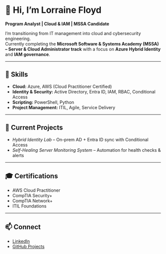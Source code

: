 # 👋 Hi, I’m Lorraine Floyd
**Program Analyst | Cloud & IAM | MSSA Candidate**

I’m transitioning from IT management into cloud and cybersecurity engineering.  
Currently completing the **Microsoft Software & Systems Academy (MSSA) – Server & Cloud Administrator track** with a focus on **Azure Hybrid Identity** and **IAM governance**.

---

## 🔧 Skills
- **Cloud:** Azure, AWS (Cloud Practitioner Certified)  
- **Identity & Security:** Active Directory, Entra ID, IAM, RBAC, Conditional Access  
- **Scripting:** PowerShell, Python  
- **Project Management:** ITIL, Agile, Service Delivery  

---

## 🚀 Current Projects
- *Hybrid Identity Lab* – On-prem AD + Entra ID sync with Conditional Access  
- *Self-Healing Server Monitoring System* – Automation for health checks & alerts  

---

## 🎓 Certifications
- AWS Cloud Practitioner  
- CompTIA Security+  
- CompTIA Network+  
- ITIL Foundations  

---

## 📫 Connect
- [LinkedIn](https://www.linkedin.com/in/lorraine-floyd75/)  
- [GitHub Projects](https://github.com/lfloyd75)
